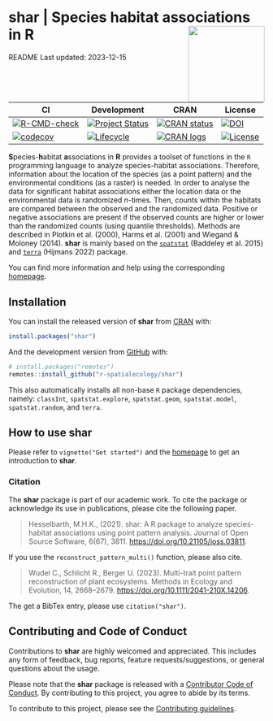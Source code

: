 
<!-- README.md is generated from README.Rmd. Please edit that file -->

# **shar** \| **S**pecies **h**abitat **a**ssociations in **R** <img src="man/figures/logo.png" align="right" alt="" width="150" />

<!-- badges: start -->

README Last updated: 2023-12-15

| CI                                                                                                                                                                                   | Development                                                                                                                | CRAN                                                                                                                    | License                                                                                                                                              |
|--------------------------------------------------------------------------------------------------------------------------------------------------------------------------------------|----------------------------------------------------------------------------------------------------------------------------|-------------------------------------------------------------------------------------------------------------------------|------------------------------------------------------------------------------------------------------------------------------------------------------|
| [![R-CMD-check](https://github.com/r-spatialecology/shar/actions/workflows/R-CMD-check.yaml/badge.svg)](https://github.com/r-spatialecology/shar/actions/workflows/R-CMD-check.yaml) | [![Project Status](https://www.repostatus.org/badges/latest/active.svg)](https://www.repostatus.org/#active)               | [![CRAN status](https://www.r-pkg.org/badges/version/shar)](https://cran.r-project.org/package=shar)                    | [![DOI](https://img.shields.io/badge/DOI-10.21105/joss.03811-blue.svg)](https://doi.org/10.21105/joss.03811) |
| [![codecov](https://codecov.io/gh/r-spatialecology/shar/branch/main/graph/badge.svg?token=XMo844ABs4)](https://codecov.io/gh/r-spatialecology/shar)                                  | [![Lifecycle](https://img.shields.io/badge/lifecycle-stable-brightgreen.svg)](https://www.tidyverse.org/lifecycle/#stable) | [![CRAN logs](http://cranlogs.r-pkg.org/badges/grand-total/shar)](http://cran.rstudio.com/web/packages/shar/index.html) | [![License](https://img.shields.io/badge/License-GPLv3-blue.svg)](https://www.gnu.org/licenses/gpl-3.0)                                              |

<!-- badges: end -->

**S**pecies-**h**abitat **a**ssociations in **R** provides a toolset of
functions in the `R` programming language to analyze species-habitat
associations. Therefore, information about the location of the species
(as a point pattern) and the environmental conditions (as a raster) is
needed. In order to analyse the data for significant habitat
associations either the location data or the environmental data is
randomized *n*-times. Then, counts within the habitats are compared
between the observed and the randomized data. Positive or negative
associations are present if the observed counts are higher or lower than
the randomized counts (using quantile thresholds). Methods are described
in Plotkin et al. (2000), Harms et al. (2001) and Wiegand & Moloney
(2014). **shar** is mainly based on the
[`spatstat`](http://spatstat.org) (Baddeley et al. 2015) and
[`terra`](https://rspatial.org/terra/) (Hijmans 2022) package.

You can find more information and help using the corresponding
[homepage](https://r-spatialecology.github.io/shar/).

## Installation

You can install the released version of **shar** from
[CRAN](https://cran.r-project.org/web/packages/shar/index.html) with:

``` r
install.packages("shar")
```

And the development version from
[GitHub](https://github.com/r-spatialecology/shar) with:

``` r
# install.packages("remotes")
remotes::install_github("r-spatialecology/shar")
```

This also automatically installs all non-base `R` package dependencies,
namely: `classInt`, `spatstat.explore`, `spatstat.geom`,
`spatstat.model`, `spatstat.random`, and `terra`.

## How to use **shar**

Please refer to `vignette("Get started")` and the
[homepage](https://r-spatialecology.github.io/shar/) to get an
introduction to **shar**.

### Citation

The **shar** package is part of our academic work. To cite the package
or acknowledge its use in publications, please cite the following paper.

> Hesselbarth, M.H.K., (2021). shar: A R package to analyze
> species-habitat associations using point pattern analysis. Journal of
> Open Source Software, 6(67), 3811.
> <https://doi.org/10.21105/joss.03811>.

If you use the `reconstruct_pattern_multi()` function, please also cite.

> Wudel C., Schlicht R., Berger U. (2023). Multi-trait point pattern
> reconstruction of plant ecosystems. Methods in Ecology and Evolution,
> 14, 2668–2679. <https://doi.org/10.1111/2041-210X.14206>.

The get a BibTex entry, please use `citation("shar")`.

## Contributing and Code of Conduct

Contributions to **shar** are highly welcomed and appreciated. This
includes any form of feedback, bug reports, feature
requests/suggestions, or general questions about the usage.

Please note that the **shar** package is released with a [Contributor
Code of Conduct](CODE_OF_CONDUCT.md). By contributing to this project,
you agree to abide by its terms.

To contribute to this project, please see the [Contributing
guidelines](CONTRIBUTING.md).
